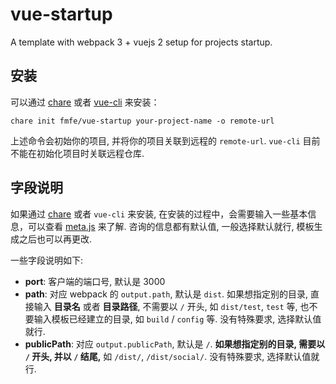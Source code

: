 # vue-startup

A template with webpack 3 + vuejs 2 setup for projects startup.

## 安装

可以通过 [chare](https://github.com/dwqs/chare) 或者 [vue-cli](https://github.com/vuejs/vue-cli) 来安装：

```
chare init fmfe/vue-startup your-project-name -o remote-url
```

上述命令会初始你的项目, 并将你的项目关联到远程的 `remote-url`. `vue-cli` 目前不能在初始化项目时关联远程仓库.

## 字段说明

如果通过 [chare](https://github.com/dwqs/chare) 或者 `vue-cli` 来安装, 在安装的过程中，会需要输入一些基本信息，可以查看 [meta.js](https://github.com/dwqs/vue-startup/blob/master/meta.js) 来了解. 咨询的信息都有默认值, 一般选择默认就行, 模板生成之后也可以再更改.

一些字段说明如下:

 * **port**: 客户端的端口号, 默认是 3000
 * **path**: 对应 webpack 的 `output.path`, 默认是 `dist`. 如果想指定别的目录, 直接输入 **目录名** 或者 **目录路径**, 不需要以 `/` 开头, 如 `dist/test`, `test` 等, 也不要输入模板已经建立的目录, 如 `build` / `config` 等. 没有特殊要求, 选择默认值就行.
 * **publicPath**: 对应 `output.publicPath`, 默认是 `/`. **如果想指定别的目录, 需要以 `/` 开头, 并以 `/` 结尾,** 如 `/dist/`, `/dist/social/`. 没有特殊要求, 选择默认值就行.